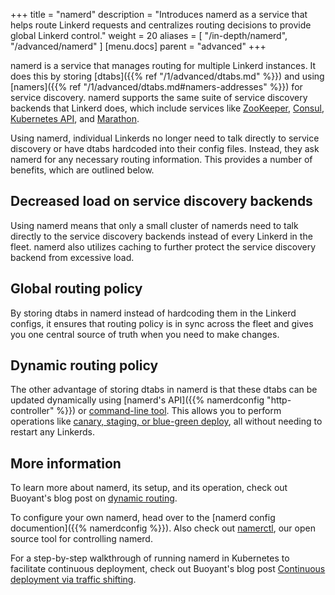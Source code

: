 +++
title = "namerd"
description = "Introduces namerd as a service that helps route Linkerd requests and centralizes routing decisions to provide global Linkerd control."
weight = 20
aliases = [
  "/in-depth/namerd",
  "/advanced/namerd"
]
[menu.docs]
  parent = "advanced"
+++

namerd is a service that manages routing for multiple Linkerd instances. It does
this by storing [dtabs]({{% ref "/1/advanced/dtabs.md" %}}) and using
[namers]({{% ref "/1/advanced/dtabs.md#namers-addresses" %}}) for service
discovery. namerd supports the same suite of service discovery backends that
Linkerd does, which include services like
[ZooKeeper](https://twitter.github.io/commons/apidocs/com/twitter/common/zookeeper/ServerSet.html),
[Consul](https://www.consul.io/), [Kubernetes
API](http://kubernetes.io/docs/api), and
[Marathon](https://mesosphere.github.io/marathon/).

Using namerd, individual Linkerds no longer need to talk directly to service
discovery or have dtabs hardcoded into their config files. Instead, they ask
namerd for any necessary routing information.  This provides a number of
benefits, which are outlined below.

## Decreased load on service discovery backends

Using namerd means that only a small cluster of namerds need to talk directly
to the service discovery backends instead of every Linkerd in the fleet.  namerd
also utilizes caching to further protect the service discovery backend from
excessive load.

## Global routing policy

By storing dtabs in namerd instead of hardcoding them in the Linkerd configs, it
ensures that routing policy is in sync across the fleet and gives you one
central source of truth when you need to make changes.

## Dynamic routing policy

The other advantage of storing dtabs in namerd is that these dtabs can be
updated dynamically using [namerd's API]({{% namerdconfig "http-controller" %}})
or [command-line tool](https://github.com/linkerd/namerctl).  This allows you to
perform operations like [canary, staging, or blue-green
deploy](https://blog.buoyant.io/2016/05/04/real-world-microservices-when-services-stop-playing-well-and-start-getting-real/#dynamic-routing-with-namerd),
all without needing to restart any Linkerds.

## More information

To learn more about namerd, its setup, and its operation, check out Buoyant's
blog post on [dynamic routing](https://blog.buoyant.io/2016/05/04/real-world-microservices-when-services-stop-playing-well-and-start-getting-real/#dynamic-routing-with-namerd).

To configure your own namerd, head over to the
[namerd config documention]({{% namerdconfig %}}).
Also check out [namerctl](https://github.com/linkerd/namerctl),
our open source tool for controlling namerd.

For a step-by-step walkthrough of running namerd in Kubernetes to facilitate
continuous deployment, check out Buoyant's blog post [Continuous deployment via
traffic shifting](
https://blog.buoyant.io/2016/11/04/a-service-mesh-for-kubernetes-part-iv-continuous-deployment-via-traffic-shifting/).
